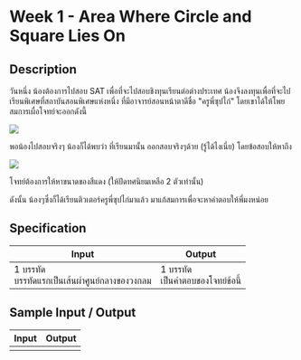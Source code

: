 # Week 1 - Area Where Circle and Square Lies On
## Description
วันหนึ่ง น้องต้องการไปสอบ SAT เพื่อที่จะไปสอบชิงทุนเรียนต่อต่างประเทศ น้องจึงลงทุนเพื่อที่จะไปเรียนพิเศษที่สถาบันสอนพิเศษแห่งหนึ่ง ที่มีอาจารย์สอนหน้าตาดีชื่อ "ครูพี่ซุปไก่" โดยเขาได้ให้โพยสมการเผื่อโจทย์จะออกดังนี้

![](https://blog.prepscholar.com/hs-fs/hubfs/body_mathintro.png?t=1498249088734&width=640&name=body_mathintro.png)

พอน้องไปสอบจริงๆ น้องก็ได้พบว่า ที่เรียนมานั้น ออกสอบจริงๆด้วย (รู้ได้ไงเนี่ย) โดยข้อสอบให้หาถึง

![](https://lh6.googleusercontent.com/mptN8t4PZ318yOAYYk13wSJwXpQmHCdI-3o2uOHh1SFBSM4WsIPzS2vUokLTKcSmu_5lqRtd_A0UHup1tA7dfXYuFE8w6CM4BeLs9Ap2Yne7fNY1jG2F28sE6tsZ40Njxw)

โจทย์ต้องการให้หาขนาดของสีแดง (ให้ปัดทศนิยมเหลือ 2 ตัวเท่านั้น)

ดังนั้น น้องๆซึ่งก็ได้เรียนติวเตอร์ครูพี่ซุปไก่มาแล้ว มาแก้สมการเพื่อจะหาคำตอบให้พี่มงหน่อย

## Specification
|Input|Output|
|-|-|
|1 บรรทัด <br> บรรทัดแรกเป็นเส้นผ่าศูนย์กลางของวงกลม|1 บรรทัด <br> เป็นคำตอบของโจทย์ข้อนี้|

## Sample Input / Output
|Input|Output|
|-|-|
|||

